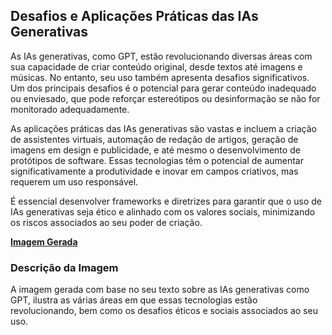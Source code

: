## Desafios e Aplicações Práticas das IAs Generativas
As IAs generativas, como GPT, estão revolucionando diversas áreas com sua capacidade de criar conteúdo original, desde textos até imagens e músicas. No entanto, seu uso também apresenta desafios significativos. Um dos principais desafios é o potencial para gerar conteúdo inadequado ou enviesado, que pode reforçar estereótipos ou desinformação se não for monitorado adequadamente.

As aplicações práticas das IAs generativas são vastas e incluem a criação de assistentes virtuais, automação de redação de artigos, geração de imagens em design e publicidade, e até mesmo o desenvolvimento de protótipos de software. Essas tecnologias têm o potencial de aumentar significativamente a produtividade e inovar em campos criativos, mas requerem um uso responsável.

É essencial desenvolver frameworks e diretrizes para garantir que o uso de IAs generativas seja ético e alinhado com os valores sociais, minimizando os riscos associados ao seu poder de criação.

**[Imagem Gerada](/outputs/DesafioseAplicacoesPraticasdasIAsGenerativas.png)**

### Descrição da Imagem
A imagem gerada com base no seu texto sobre as IAs generativas como GPT, ilustra as várias áreas em que essas tecnologias estão revolucionando, bem como os desafios éticos e sociais associados ao seu uso.
